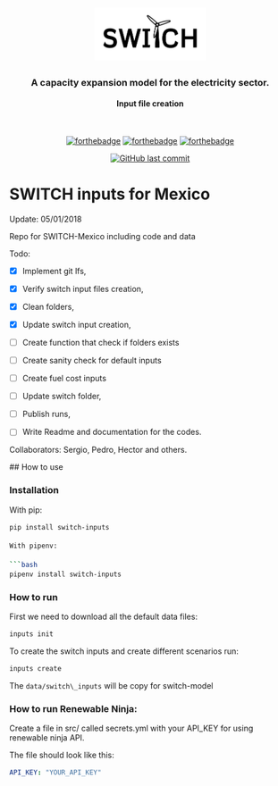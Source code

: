 <div align="center">
<h1>
  <img src="./static/img/logo-b.png" alt="SWITCH" width="200">
  <h3>A capacity expansion model for the electricity sector.</h4>
  <h4>Input file creation</h4>
  <br>
</h1>

[![forthebadge](https://forthebadge.com/images/badges/built-with-love.svg)](http://forthebadge.com)
[![forthebadge](https://forthebadge.com/images/badges/made-with-python.svg)](http://forthebadge.com)
[![forthebadge](https://forthebadge.com/images/badges/as-seen-on-tv.svg)](https://forthebadge.com)

[![GitHub last commit](https://img.shields.io/github/last-commit/google/skia.svg?style=flat-square)](https://github.com/Switch-Mexico/switch-inputs)
</div>

# SWITCH inputs for Mexico

Update: 05/01/2018

Repo for SWITCH-Mexico including code and data

Todo:
- [x] Implement git lfs,
- [x] Verify switch input files creation,
- [x] Clean folders,
- [x] Update switch input creation,
- [ ] Create function that check if folders exists
- [ ] Create sanity check for default inputs 
- [ ] Create fuel cost inputs
- [ ] Update switch folder,
- [ ] Publish runs,
- [ ] Write Readme and documentation for the codes.


Collaborators:
Sergio, Pedro, Hector and others.

## How to use

### Installation

With pip:

```bash
pip install switch-inputs

With pipenv:

```bash
pipenv install switch-inputs
```

### How to run

First we need to download all the default data files:

```bash
inputs init
```

To create the switch inputs and create different scenarios run:

```bash
inputs create
```

The `data/switch\_inputs` will be copy for switch-model


### How to run Renewable Ninja:

Create a file in src/ called secrets.yml with your API\_KEY for using renewable
ninja API.

The file should look like this:

```yaml
API_KEY: "YOUR_API_KEY"
```
